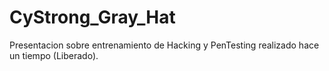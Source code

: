 # CyStrong_Gray_Hat
Presentacion sobre entrenamiento de Hacking y PenTesting realizado hace un tiempo (Liberado).
